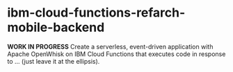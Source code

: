 # ibm-cloud-functions-refarch-mobile-backend
**WORK IN PROGRESS** Create a serverless, event-driven application with Apache OpenWhisk on IBM Cloud Functions that executes code in response to ... (just leave it at the ellipsis).
